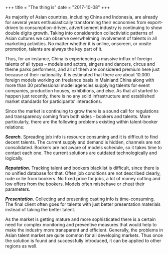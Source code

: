 +++
title = "The thing is"
date = "2017-10-08"
+++

As majority of Asian countries, including China and Indonesia, are already for several years enthusiastically transforming their economies from export-driven to consumption-driven, advertisement industry is continuing to show double digits growth. Taking into consideration collectivistic patterns of Asian cultures we can observe overwhelming involvement of talents in all marketing activities. No matter whether it is online, onscreen, or onsite promotion, talents are always the key part of it.

Thus, for an instance, China is experiencing a massive influx of foreign talents of all types – models and actors, singers and dancers, circus and theme parks performers, and all of them are considered premium here just because of their nationality. It is estimated that there are about 10.000 foreign models working on freelance basis in Mainland China along with more than 30 professional model agencies supplying talents for event companies, production houses, exhibitions, and else. As that all started to happen just recently, there is no any solid infrastructure and established market standards for participants’ interactions.

Since the market is continuing to grow there is a sound call for regulations and transparency coming from both sides - bookers and talents.  More particularly, there are the following problems existing within talent-booker relations:

***Search.*** Spreading job info is resource consuming and it is difficult to find decent talents. The current supply and demand is hidden, channels are not consolidated. Bookers are not aware of models schedule, so it takes time to contact each one. The current solutions are outdated technologically and logically.

***Reputation.*** Tracking talent and bookers blacklist is difficult, since there is no unified database for that. Often job conditions are not described clearly, rude or lie from bookers. No fixed price for jobs, a lot of money cutting and low offers from the bookers. Models often misbehave or cheat their parameters.

***Presentation.*** Collecting and presenting casting info is time-consuming. The final client often goes for talents with just better presentation materials instead of taking the better talent.

As the market is getting mature and more sophisticated there is a certain need for complex monitoring and preventive measures that would help to make the industry more transparent and efficient. Generally, the problems in Asian talent market are quite common for all developing markets. Thus once the solution is found and successfully introduced, it can be applied to other regions as well.

